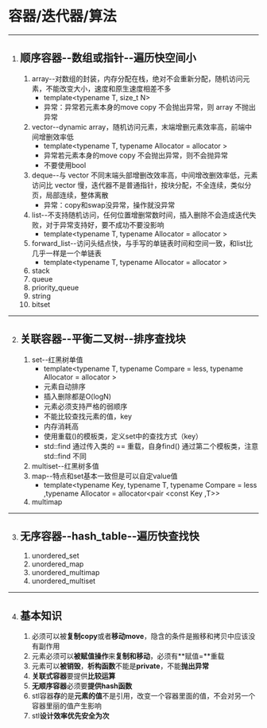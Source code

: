 # 容器/迭代器/算法
---
1. ## 顺序容器--数组或指针--遍历快空间小
   1. array--对数组的封装，内存分配在栈，绝对不会重新分配，随机访问元素，不能改变大小，速度和原生速度相差不多
      - template<typename T, size_t N>
      - 异常：异常若元素本身的move copy 不会抛出异常，则 array 不抛出异常
   2. vector--dynamic array，随机访问元素，末端增删元素效率高，前端中间增删效率低
      - template<typename T, typename Allocator = allocator<T> >
      - 异常若元素本身的move copy 不会抛出异常，则不会抛异常
      - 不要使用bool
   3. deque--与 vector 不同末端头部增删改效率高，中间增改删效率低，元素访问比 vector 慢，迭代器不是普通指针，按块分配，不全连续，类似分页，局部连续，整体离散
      - 异常：copy和swap没异常，操作就没异常
   4. list--不支持随机访问，任何位置增删常数时间，插入删除不会造成迭代失败，对于异常支持好，要不成功不要没影响
      - template<typename T, typename Allocator = allocator<T> >
   5. forward_list--访问头结点快，与手写的单链表时间和空间一致，和list比几乎一样是一个单链表
      - template<typename T, typename Allocator = allocator<T> >
   6. stack
   7. queue
   8. priority_queue
   9.  string
   10. bitset
---
2. ## 关联容器--平衡二叉树--排序查找块
   1. set--红黑树单值
      - template<typename T, typename Compare = less<T>, typename Allocator = allocator<T> >
      - 元素自动排序
      - 插入删除都是O(logN)
      - 元素必须支持严格的弱顺序
      - 不能比较查找元素的值，key
      - 内存消耗高
      - 使用重载()的模板类，定义set中的查找方式（key）
      - std::find 通过传入类的 == 重载，自身find() 通过第二个模板类，注意std::find 不同
   2. multiset--红黑树多值
   3. map--特点和set基本一致但是可以自定value值
      - template<typename Key, typename T, typename Compare = less<T> ,typename Allocator = allocator<pair <const Key ,T>>
   4. multimap
---
3. ## 无序容器--hash_table--遍历快查找快
   1. unordered_set
   2. unordered_map
   3. unordered_multimap
   4. unordered_multiset
---
4. ## 基本知识
   1. 必须可以被**复制copy**或者**移动move**，隐含的条件是搬移和拷贝中应该没有副作用
   2. 元素必须可以**被赋值操作**来**复制和移动**，必须有**赋值=**重载
   3. 元素可以**被销毁**，**析构函数**不能是**private**，不能**抛出异常**
   4. **关联式容器**要提供**比较运算**
   5. **无顺序容器**必须要**提供hash函数**
   6. stl容器**存**的是**元素的值**不是引用，改变一个容器里面的值，不会对另一个容器里丽的值产生影响
   7. stl**设计效率优先安全为次**